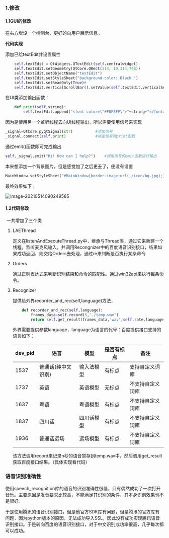 ### 1.修改

#### 1.1GUI的修改

在右方增设一个控制台，更好的向用户展示信息。

**代码实现**

添加已给textEdit并设置属性

```python
    self.textEdit = QtWidgets.QTextEdit(self.centralwidget)
    self.textEdit.setGeometry(QtCore.QRect(314, 10,314,748))
    self.textEdit.setObjectName("textEdit")
    self.textEdit.setStyleSheet("background-color: Black ")
    self.textEdit.setReadOnly(True)#
    self.textEdit.verticalScrollBar().setValue(self.textEdit.verticalScrollBar().maximum())
```

在UI类添加输出函数：

```python
    def print(self,string):
        self.textEdit.append("<font color=\"#F8F8FF\">"+string+"</font> ");
```

因为是使用另一个监听线程去向UI线程输出，所以需要使用信号来实现

```python
_signal=QtCore.pyqtSignal(str)			#添加信号
_signal.connect(self.print) 			#绑定信号到print函数
```

通过emit()函数即可完成输出

```python
self._signal.emit("Hi! How can I help?")	#调用信号的emit函数进行输出

```



本来想添加一个背景图片，但是感觉加了之后更丑了，便没有设置

```python
MainWindow.setStyleSheet("#MainWindow{border-image:url(./icon/bg.jpg);}")
```

最终效果如下：


![image-20210514090249585](C:\Users\花椒茴香\AppData\Roaming\Typora\typora-user-images\image-20210514090249585.png)

#### 1.2代码修改

​	一共增加了三个类

1. LAEThread

   定义在listenAndExecuteThread.py中，继承与Thread类，通过它来新建一个线程。监听麦克风输入，并调用Recongnizer中的百度语音识别接口，结果如果成功返回，则交给Orders去处理，通过re来判断是否执行某条命令

2. Orders

   通过正则表达式来判断识别结果和命令的匹配性。通过win32api来执行每条命令。

   

3. Recognizer

   提供给外界recorder_and_rec(self,language)方法，

   ```python
       def recorder_and_rec(self,language):
           frames_data=self.record(5,"./temp.wav")
           return self.get_result(frames_data,'wav',self.rate,language)
   ```

   外界需要提供参数language，language为语言的代号：百度提供接口支持的语言如下：

   | dev_pid | 语言               | 模型       | 是否有标点 | 备注             |
   | ------- | ------------------ | ---------- | ---------- | ---------------- |
   | 1537    | 普通话(纯中文识别) | 输入法模型 | 有标点     | 支持自定义词库   |
   | 1737    | 英语               | 英语模型   | 无标点     | 不支持自定义词库 |
   | 1637    | 粤语               | 粤语模型   | 有标点     | 不支持自定义词库 |
   | 1837    | 四川话             | 四川话模型 | 有标点     | 不支持自定义词库 |
   | 1936    | 普通话远场         | 远场模型   | 有标点     | 不支持自定义词库 |

   该方法调用record来记录n秒的语音暂存到temp.wav中，然后调用get_result获取百度接口结果。（具体实现看代码）



### 语音识别准确性

使用speech_recognition库的语音的识别准确性很低，只有偶然成功了一次打开音乐。主要原因是发音要求比较高，不能满足其识别的条件，其本身识别效果也不是很好。

于是使用腾讯的语音识别接口，但是他官方SDK库有问题，但是腾讯的官方库有问题，因为python版本的原因，无法成功导入SSL，因此没有成功实现腾讯语音识别接口。于是转向百度的语音识别接口，对于中文识别成功率很高，几乎每次都可以成功。




